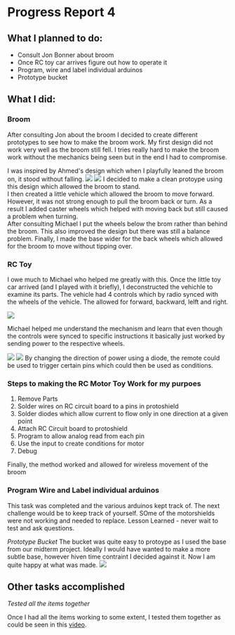 # Progress Report 4

## What I planned to do:

* Consult Jon Bonner about broom
* Once RC toy car arrives figure out how to operate it
* Program, wire and label individual arduinos
* Prototype bucket

## What I did:

### Broom

After consulting Jon about the broom I decided to create different prototypes to see how to make the broom work. My first design did not work very well as the broom still fell. I tries really hard to make the broom work without the mechanics being seen but in the end I had to compromise. 

I was inspired by Ahmed's design which when I playfully leaned the broom on, it stood without falling. 
![](Walle.jpg)
![](BroomBase.jpg)
I decided to make a clean protoype using this design which allowed the broom to stand. 
<br>
I then created a little vehicle which allowed the broom to move forward. However, it was not strong enough to pull the broom back or turn. As a result I added caster wheels which helped with moving back but still caused a problem when turning. 
<br>
After consulting Michael I put the wheels below the brom rather than behind the broom. This also improved the design but there was still a balance problem. 
Finally, I made the base wider for the back wheels which allowed for the broom to move without tipping over.

### RC Toy

I owe much to Michael who helped me greatly with this. Once the little toy car arrived (and I played with it briefly), I deconstructed the vehichle to examine its parts. The vehicle had 4 controls which by radio synced with the wheels of the vehicle. The allowed for forward, backward, lelft and right. 

![](ToyCar.jpg)

Michael helped me understand the mechanism and learn that even though the controls were synced to specific instructions it basically just worked by sending power to the respective wheels. 

![](RCCircuit.jpg)
![](Schematic.jpg)
By changing the direction of power using a diode, the remote could be used to trigger certain pins which could then be used as conditions.

### Steps to making the RC Motor Toy Work for my purpoes

1. Remove Parts
2. Solder wires on RC circuit board to a pins in protoshield
3. Solder diodes which allow current to flow only in one direction at a given point
4. Attach RC Circuit board to protoshield
5. Program to allow analog read from each pin
6. Use the input to create conditions for motor
7. Debug

Finally, the method worked and allowed for wireless movement of the broom

### Program Wire and Label individual arduinos

This task was completed and the various arduinos kept track of. The next challenge would be to keep track of yourself. SOme of the motorshields were not working and needed to replace. Lesson Learned - never wait to test and ask questions.

*Prototype Bucket*
The bucket was quite easy to protoype as I used the base from our midterm project. Ideally I would have wanted to make a more subtle base, however hiven time contraint I decided against it. Now I am quite happy at what was made. 
![](bucket.jpg)

## Other tasks accomplished

*Tested all the items together*

Once I had all the items working to some extent, I tested them together as could be seen in this [video](). 
